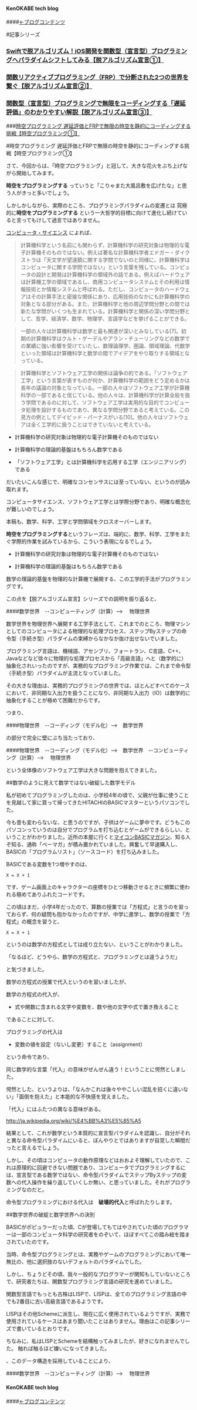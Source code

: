 #### KenOKABE tech blog
####[←ブログコンテンツ](http://kenokabe.github.io/contents/entries/entry0/entry.html)

#記事シリーズ
### [Swiftで脱アルゴリズム！iOS開発を関数型（宣言型）プログラミングへパラダイムシフトしてみる【脱アルゴリズム宣言①】](http://qiita.com/kenokabe/items/41189c45001321c9e283)
###  [関数リアクティブプログラミング（FRP）で分断された2つの世界を繋ぐ【脱アルゴリズム宣言②】](http://qiita.com/kenokabe/items/a8477694a499ca869cde)
### [関数型（宣言型）プログラミングで無限をコーディングする「遅延評価」のわかりやすい解説【脱アルゴリズム宣言③】](http://qiita.com/kenokabe/items/821ce4020644372b648c)

###[時空プログラミング 遅延評価とFRPで無限の時空を静的にコーディングする挑戦【時空プログラミング①】]()

#時空プログラミング 遅延評価とFRPで無限の時空を静的にコーディングする挑戦【時空プログラミング①】

さて、今回からは、「時空プログラミング」と冠して、大きな花火をぶち上げながら開始してみます。

**時空をプログラミングする** っていうと「こりゃまた大風呂敷を広げたな」と思う人がきっと多いでしょう。

しかしかしながら、実際のところ、プログラミングパラダイムの変遷とは 究極的に**時空をプログラミングする** という一大哲学的目標に向けて進化し続けていると言ってもけして過言ではありません。


[コンピュータ・サイエンス](http://ja.wikipedia.org/wiki/%E8%A8%88%E7%AE%97%E6%A9%9F%E7%A7%91%E5%AD%A6)
によれば、
>計算機科学という名前にも関わらず、計算機科学の研究対象は物理的な電子計算機そのものではない。例えば著名な計算機科学者エドガー・ダイクストラは「天文学が望遠鏡に関する学問でないのと同様に、計算機科学はコンピュータに関する学問ではない」という言葉を残している。コンピュータの設計と開発は計算機科学の領域外の話である。例えばハードウェアは計算機工学の領域であるし、商用コンピュータシステムとその利用は情報技術とか情報システムと呼ばれる。ただし、コンピュータのハードウェアはその計算手法と密接な関係にあり、応用技術のなかにも計算機科学の対象となる部分がある。また、計算機科学と他の周辺学問分野との間では新たな学問がいくつも生まれている。計算機科学と関係の深い学問分野として、哲学、経済学、数学、物理学、言語学などを挙げることができる。

>一部の人々は計算機科学は数学と最も関連が深いとみなしている[7]。初期の計算機科学はクルト・ゲーデルやアラン・チューリングなどの数学での業績に強い影響を受けていたし、数理論理学、圏論、領域理論、代数学といった領域は計算機科学と数学の間でアイデアをやり取りする領域となっている。

>計算機科学とソフトウェア工学の関係は論争の的である。「ソフトウェア工学」という言葉が表すものが何か、計算機科学の範囲をどう定めるかは長年の議論の対象となっている。一部の人々はソフトウェア工学が計算機科学の一部であると信じている。他の人々は、計算機科学が計算全般を扱う学問であるのに対して、ソフトウェア工学は実用的な目的でコンピュータ処理を設計するものであり、異なる学問分野であると考えている。この見方の例としてデイビッド・パーナスがいる[10]。他の人々はソフトウェアは全く工学的に扱うことはできていないと考えている。

- 計算機科学の研究対象は物理的な電子計算機そのものではない

- 計算機科学の理論的基盤はもちろん数学である

- 「ソフトウェア工学」とは計算機科学を応用する工学（エンジニアリング）である

だいたいこんな感じで、明確なコンセンサスには至っていない、というのが読み取れます。

コンピュータサイエンス、ソフトウェア工学とは学際分野であり、明確な概念化が難しいのでしょう。

本稿も、数学、科学、工学と学問領域をクロスオーバーします。

**時空をプログラミングする**というフレーズは、端的に、数学、科学、工学をまたぐ学際的作業を試みているから、こういう表現になるでしょう。

- 計算機科学の研究対象は物理的な電子計算機そのものではない

- 計算機科学の理論的基盤はもちろん数学である

数学の理論的基盤を物理的な計算機で展開する、この工学的手法がプログラミングです。

この点を【脱アルゴリズム宣言】シリーズでの説明を振り返ると、

####数学世界　--コンピューティング（計算）--> 　物理世界

数学世界を物理世界へ展開する工学手法として、これまでのところ、物理マシンとしてのコンピュータによる物理的な処理プロセス、ステップByステップの命令型（手続き型）パラダイムの束縛からなかなか抜け出せないでいました。

プログラミング言語は、機械語、アセンブリ、フォートラン、C言語、C++、Javaなどなど徐々に物理的な処理プロセスから「高級言語」へと（数学的に）抽象化されいったのですが、実務的なプログラミング作業では、これまで命令型（手続き型）パラダイムが主流となっていました。

その大きな理由は、実務的プログラミングの世界では、ほとんどすべてのケースにおいて、非同期な入出力を扱うことになり、非同期な入出力（IO）は数学的に抽象化することが極めて困難だからです。

つまり、

####物理世界　--コーディング（モデル化）-->　数学世界

の部分で完全に壁にぶち当たっており、

####物理世界　--コーディング（モデル化）-->　数学世界　--コンピューティング（計算）--> 　物理世界

という全体像のソフトウェア工学は大きな問題を抱えてきました。

##数学のように見えて数学ではない破綻した数学モデル

私が初めてプログラミングしたのは、小学校4年の頃で、父親が仕事に使うことを見越して家に買って帰ってきたHITACHIのBASICマスターというパソコンでした。

今も昔も変わらないな、と思うのですが、子供はゲームに夢中です。どうもこのパソコンっていうのは自分でプログラムを打ち込むとゲームができるらしい、ということがわかりました。近所の本屋に行くと[マイコンBASICマガジン](http://ja.wikipedia.org/wiki/%E3%83%9E%E3%82%A4%E3%82%B3%E3%83%B3BASIC%E3%83%9E%E3%82%AC%E3%82%B8%E3%83%B3)、知る人ぞ知る、通称「ベーマガ」が積み置かれていました。興奮して早速購入し、BASICの「プログラムリスト」（ソースコード）を打ち込みました。

BASICである変数を1つ増やすのは、

```
X = X + 1
```

です、ゲーム画面上のキャラクターの座標をひとつ移動させるときに頻繁に使われる極めてありふれたコードです。

この頃はまだ、小学4年だったので、算数の授業では「方程式」と言うのを習っておらず、何の疑問も抱かなかったのですが、中学に進学し、数学の授業で「方程式」の概念を習うと、

```
X = X + 1
```

というのは数学の方程式としては成り立たない、ということがわかりました。

「なるほど、どうやら、数学の方程式と、プログラミングとは違うようだ」

と気づきました。

数学の方程式の授業で代入というのを習いましたが、

数学の方程式の代入が、

- 式や関数に含まれる文字や変数を、数や他の文字や式で置き換えること

であることに対して、

プログラミングの代入は

- 変数の値を設定（ないし変更）すること（assignment）

という命令であり、

同じ数学的な言葉「代入」の意味がぜんぜん違う！ということに愕然としました。

愕然とした、というよりは、「なんかこれは後々ややこしい混乱を招くに違いない」「面倒を抱えた」と本能的な不快感を覚えました。

「代入」にはふたつの異なる意味がある。

http://ja.wikipedia.org/wiki/%E4%BB%A3%E5%85%A5

結果として、これが数学という本質的に宣言型パラダイムを認識し、自分がそれと異なる命令型パラダイムにいると、ぼんやりとではありますが自覚した瞬間だったと言えるでしょう。

しかし、その頃はコンピュータの動作原理などはおおよそ理解していたので、これは原理的に回避できない問題であり、コンピュータでプログラミングするには、宣言型である数学ではない、命令型パラダイムでステップByステップの変数への代入操作を繰り返していくしか無い、と思っていました。それがプログラミングなのだと。

命令型プログラミングにおける代入は　**破壊的代入**と呼ばれたりします。

##数学世界の破綻と数学世界への決別

BASICがポピュラーだった頃、Cが登場してもてはやされていた頃のプログラマーは一部のコンピュータ科学の研究者をのぞいて、ほぼすべてこの踏み絵を踏まされていたのです。

当時、命令型プログラミングとは、実務やゲームのプログラミングにおいて唯一無比の、他に選択肢のないデフォルトのパラダイムでした。

しかし、ちょうどその頃、我々一般的なプログラマーが関知もしていないところで、研究者たちは、関数型プログラミング言語の研究を進めていました。

関数型言語でもっとも古株はLISPで、LISPは、全てのプログラミング言語の中でも2番目に古い高級言語であるようです。

LISPはその他Schemeに派生し、現在に広く使用されているようですが、実務で使用されているケースはあまり聞いたことはありません。理由はこの記事シリーズで書いているとおりです。

ちなみに、私はLISPとSchemeを結構触ってみましたが、好きになれませんでした。
触れば触るほど嫌いになってきました。













、このデータ構造を採用していることにより、

####数学世界　--コンピューティング（計算）--> 　物理世界


#### KenOKABE tech blog
####[←ブログコンテンツ](http://kenokabe.github.io/contents/entries/entry0/entry.html)
